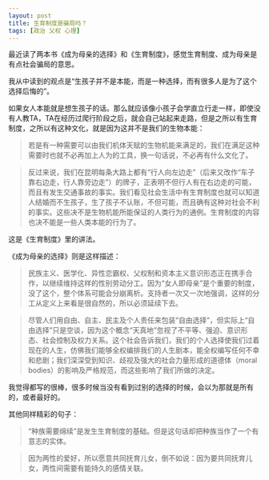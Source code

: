 ```yaml
---
layout: post
title: 生育制度是骗局吗？
tags: [政治 父权 心理]
---
```



最近读了两本书《成为母亲的选择》和《生育制度》，感觉生育制度、成为母亲是有点社会骗局的意思。

我从中读到的观点是“生孩子并不是本能，而是一种选择，而有很多人是为了这个选择后悔的”。


如果女人本能就是想生孩子的话。那么就应该像小孩子会学直立行走一样，即使没有人教TA，TA在经历过爬行阶段之后，就会自己站起来走路，但是之所以有生育制度，之所以有这种文化，就是因为这并不是我们的生物本能：

> 若是有一种需要可以由我们机体天赋的生物机能来满足的，我们在满足这种需要时也就不必再加上人为的工具，换一句话说，不必再有什么文化了。

> 反过来说，我们在昆明每条大路上都有“行人向左边走”（后来又改作“车子靠右边走，行人靠旁边走”）的牌子，正表明不但行人有在右边走的可能，而且有发生交通事故的事实。我们看见社会生活中有生育制度也就可以知道人结婚而不生孩子，生了孩子不认账，不但可能，而且确有这种对社会不利的事实。这些决不是生物机能所能保证的人类行为的通例。生育制度的内容也决不能是一些人类本能的行为了。 

这是《生育制度》里的讲法。

《成为母亲的选择》则是这样描述：

> 民族主义、医学化、异性恋霸权、父权制和资本主义意识形态正在携手合作，以继续维持这样的性别劳动分工。因为“女人即母亲”是个重要的制度，没了这个，整个体系可能会分崩离析。支持者一次又一次地强调，这样的分工从定义上来看是很自然的，所以必须延续下去。


> 尽管人们用自由、自主、民主及个人责任来包装“自由选择”，但实际上“自由选择”只是空谈，因为这个概念“天真地”忽视了不平等、强迫、意识形态、社会控制及权力关系。这个社会告诉我们，我们的个人选择使我们过着现在的人生，仿佛我们能够全权编排我们的人生剧本，能全权编写任何不幸和悲剧；我们深深受到知识、歧视及强大的社会力量形成的道德体（moral bodies）的影响及严格规范，而这些影响了我们所做的决定。

我觉得都写的很棒，很多时候当没有看到过别的选择的时候，会以为那就是所有的，或者最好的。


其他同样精彩的句子：

> “种族需要绵续”是发生生育制度的基础。但是这句话却把种族当作了一个有意志的实体。

> 因为两性的爱好，所以愿意共同抚育儿女，倒不如说：因为要共同抚育儿女，两性间需要有能持久的感情关联。